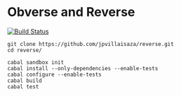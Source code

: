 Obverse and Reverse
===================

[![Build Status](https://travis-ci.org/jpvillaisaza/reverse.svg?branch=master)](https://travis-ci.org/jpvillaisaza/reverse)

```
git clone https://github.com/jpvillaisaza/reverse.git
cd reverse/
```

```
cabal sandbox init
cabal install --only-dependencies --enable-tests
cabal configure --enable-tests
cabal build
cabal test
```
